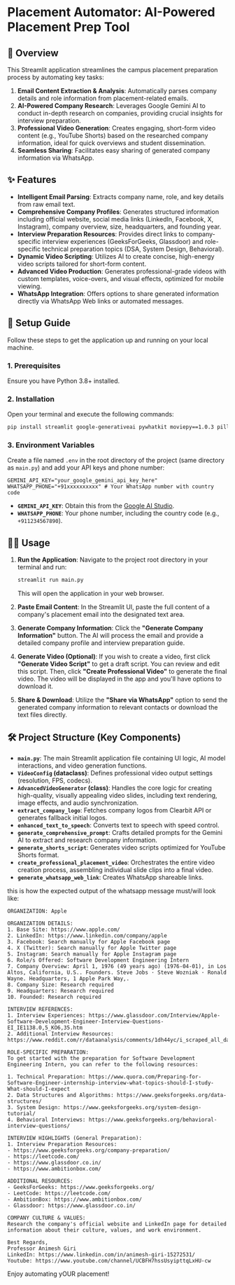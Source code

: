 # Placement Automator: AI-Powered Placement Prep Tool

## 🎯 Overview

This Streamlit application streamlines the campus placement preparation process by automating key tasks:

1.  **Email Content Extraction & Analysis**: Automatically parses company details and role information from placement-related emails.
2.  **AI-Powered Company Research**: Leverages Google Gemini AI to conduct in-depth research on companies, providing crucial insights for interview preparation.
3.  **Professional Video Generation**: Creates engaging, short-form video content (e.g., YouTube Shorts) based on the researched company information, ideal for quick overviews and student dissemination.
4.  **Seamless Sharing**: Facilitates easy sharing of generated company information via WhatsApp.

## ✨ Features

-   **Intelligent Email Parsing**: Extracts company name, role, and key details from raw email text.
-   **Comprehensive Company Profiles**: Generates structured information including official website, social media links (LinkedIn, Facebook, X, Instagram), company overview, size, headquarters, and founding year.
-   **Interview Preparation Resources**: Provides direct links to company-specific interview experiences (GeeksForGeeks, Glassdoor) and role-specific technical preparation topics (DSA, System Design, Behavioral).
-   **Dynamic Video Scripting**: Utilizes AI to create concise, high-energy video scripts tailored for short-form content.
-   **Advanced Video Production**: Generates professional-grade videos with custom templates, voice-overs, and visual effects, optimized for mobile viewing.
-   **WhatsApp Integration**: Offers options to share generated information directly via WhatsApp Web links or automated messages.

## 🚀 Setup Guide

Follow these steps to get the application up and running on your local machine.

### 1. Prerequisites

Ensure you have Python 3.8+ installed.

### 2. Installation

Open your terminal and execute the following commands:

```bash
pip install streamlit google-generativeai pywhatkit moviepy==1.0.3 pillow gtts matplotlib requests python-dotenv pydub
```

### 3. Environment Variables

Create a file named `.env` in the root directory of the project (same directory as `main.py`) and add your API keys and phone number:

```dotenv
GEMINI_API_KEY="your_google_gemini_api_key_here"
WHATSAPP_PHONE="+91xxxxxxxxxx" # Your WhatsApp number with country code
```

-   **`GEMINI_API_KEY`**: Obtain this from the [Google AI Studio](https://aistudio.google.com/).
-   **`WHATSAPP_PHONE`**: Your phone number, including the country code (e.g., `+911234567890`).

## 🏃‍♀️ Usage

1.  **Run the Application**:
    Navigate to the project root directory in your terminal and run:
    ```bash
    streamlit run main.py
    ```
    This will open the application in your web browser.

2.  **Paste Email Content**:
    In the Streamlit UI, paste the full content of a company's placement email into the designated text area.

3.  **Generate Company Information**:
    Click the **"Generate Company Information"** button. The AI will process the email and provide a detailed company profile and interview preparation guide.

4.  **Generate Video (Optional)**:
    If you wish to create a video, first click **"Generate Video Script"** to get a draft script. You can review and edit this script. Then, click **"Create Professional Video"** to generate the final video. The video will be displayed in the app and you'll have options to download it.

5.  **Share & Download**:
    Utilize the **"Share via WhatsApp"** option to send the generated company information to relevant contacts or download the text files directly.

## 🛠️ Project Structure (Key Components)

-   **`main.py`**: The main Streamlit application file containing UI logic, AI model interactions, and video generation functions.
-   **`VideoConfig` (dataclass)**: Defines professional video output settings (resolution, FPS, codecs).
-   **`AdvancedVideoGenerator` (class)**: Handles the core logic for creating high-quality, visually appealing video slides, including text rendering, image effects, and audio synchronization.
-   **`extract_company_logo`**: Fetches company logos from Clearbit API or generates fallback initial logos.
-   **`enhanced_text_to_speech`**: Converts text to speech with speed control.
-   **`generate_comprehensive_prompt`**: Crafts detailed prompts for the Gemini AI to extract and research company information.
-   **`generate_shorts_script`**: Generates video scripts optimized for YouTube Shorts format.
-   **`create_professional_placement_video`**: Orchestrates the entire video creation process, assembling individual slide clips into a final video.
-   **`generate_whatsapp_web_link`**: Creates WhatsApp shareable links.

this is how the expected output of the whatsapp message must/will look like:
```
ORGANIZATION: Apple

ORGANIZATION DETAILS:
1. Base Site: https://www.apple.com/
2. LinkedIn: https://www.linkedin.com/company/apple
3. Facebook: Search manually for Apple Facebook page
4. X (Twitter): Search manually for Apple Twitter page
5. Instagram: Search manually for Apple Instagram page
6. Role/s Offered: Software Development Engineering Intern
7. Company Overview: April 1, 1976 (49 years ago) (1976-04-01), in Los Altos, California, U.S.. Founders. Steve Jobs · Steve Wozniak · Ronald Wayne. Headquarters, 1 Apple Park Way,.
8. Company Size: Research required
9. Headquarters: Research required
10. Founded: Research required

INTERVIEW REFERENCES:
1. Interview Experiences: https://www.glassdoor.com/Interview/Apple-Software-Development-Engineer-Interview-Questions-EI_IE1138.0,5_KO6,35.htm
2. Additional Interview Resources: https://www.reddit.com/r/dataanalysis/comments/1dh44yc/i_scraped_all_data_analysis_interview_questions/

ROLE-SPECIFIC PREPARATION:
To get started with the preparation for Software Development Engineering Intern, you can refer to the following resources:

1. Technical Preparation: https://www.quora.com/Preparing-for-Software-Engineer-internship-interview-what-topics-should-I-study-What-should-I-expect
2. Data Structures and Algorithms: https://www.geeksforgeeks.org/data-structures/
3. System Design: https://www.geeksforgeeks.org/system-design-tutorial/
4. Behavioral Interviews: https://www.geeksforgeeks.org/behavioral-interview-questions/

INTERVIEW HIGHLIGHTS (General Preparation):
1. Interview Preparation Resources:
- https://www.geeksforgeeks.org/company-preparation/
- https://leetcode.com/
- https://www.glassdoor.co.in/
- https://www.ambitionbox.com/

ADDITIONAL RESOURCES:
- GeeksForGeeks: https://www.geeksforgeeks.org/
- LeetCode: https://leetcode.com/
- AmbitionBox: https://www.ambitionbox.com/
- Glassdoor: https://www.glassdoor.co.in/

COMPANY CULTURE & VALUES:
Research the company's official website and LinkedIn page for detailed information about their culture, values, and work environment.

Best Regards,
Professor Animesh Giri
LinkedIn: https://www.linkedin.com/in/animesh-giri-15272531/
Youtube: https://www.youtube.com/channel/UCBFH7hssUsyipttqLxHU-cw
```

Enjoy automating yOUR placement!
